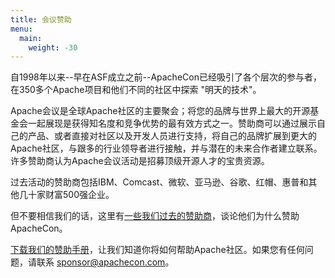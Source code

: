 ```yaml
---
title: 会议赞助
menu:
  main:
    weight: -30
---
```


自1998年以来--早在ASF成立之前--ApacheCon已经吸引了各个层次的参与者，在350多个Apache项目和他们不同的社区中探索 "明天的技术"。

Apache会议是全球Apache社区的主要聚会；将您的品牌与世界上最大的开源基金会一起展现是获得知名度和竞争优势的最有效方式之一。赞助商可以通过展示自己的产品、或者直接对社区以及开发人员进行支持，将自己的品牌扩展到更大的Apache社区，与跟多的行业领导者进行接触，并与潜在的未来合作者建立联系。许多赞助商认为Apache会议活动是招募顶级开源人才的宝贵资源。

过去活动的赞助商包括IBM、Comcast、微软、亚马逊、谷歌、红帽、惠普和其他几十家财富500强企业。

但不要相信我们的话，这里有[一些我们过去的赞助商](https://feathercast.apache.org/2016/05/09/why-did-you-sponsor-apachebigdata/)，谈论他们为什么赞助ApacheCon。

[下载我们的赞助手册](https://www.apachecon.com/acasia2022/2022_ApacheCon_Asia_prospectus_cn.pdf)，让我们知道你将如何帮助Apache社区。如果您有任何问题，请联系 sponsor@apachecon.com。

